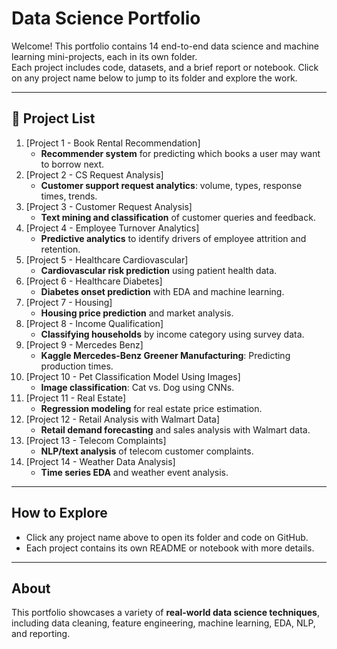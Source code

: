 # Data Science Portfolio

Welcome! This portfolio contains 14 end-to-end data science and machine learning mini-projects, each in its own folder.  
Each project includes code, datasets, and a brief report or notebook. Click on any project name below to jump to its folder and explore the work.

---

## 📁 Project List

1. [Project 1 - Book Rental Recommendation]
   - **Recommender system** for predicting which books a user may want to borrow next.
2. [Project 2 - CS Request Analysis]
   - **Customer support request analytics**: volume, types, response times, trends.
3. [Project 3 - Customer Request Analysis]
   - **Text mining and classification** of customer queries and feedback.
4. [Project 4 - Employee Turnover Analytics]
   - **Predictive analytics** to identify drivers of employee attrition and retention.
5. [Project 5 - Healthcare Cardiovascular]
   - **Cardiovascular risk prediction** using patient health data.
6. [Project 6 - Healthcare Diabetes]
   - **Diabetes onset prediction** with EDA and machine learning.
7. [Project 7 - Housing]
   - **Housing price prediction** and market analysis.
8. [Project 8 - Income Qualification]
   - **Classifying households** by income category using survey data.
9. [Project 9 - Mercedes Benz]
   - **Kaggle Mercedes-Benz Greener Manufacturing**: Predicting production times.
10. [Project 10 - Pet Classification Model Using Images]
    - **Image classification**: Cat vs. Dog using CNNs.
11. [Project 11 - Real Estate]
    - **Regression modeling** for real estate price estimation.
12. [Project 12 - Retail Analysis with Walmart Data]
    - **Retail demand forecasting** and sales analysis with Walmart data.
13. [Project 13 - Telecom Complaints]
    - **NLP/text analysis** of telecom customer complaints.
14. [Project 14 - Weather Data Analysis]
    - **Time series EDA** and weather event analysis.

---

## How to Explore

- Click any project name above to open its folder and code on GitHub.
- Each project contains its own README or notebook with more details.

---

## About

This portfolio showcases a variety of **real-world data science techniques**, including data cleaning, feature engineering, machine learning, EDA, NLP, and reporting.



